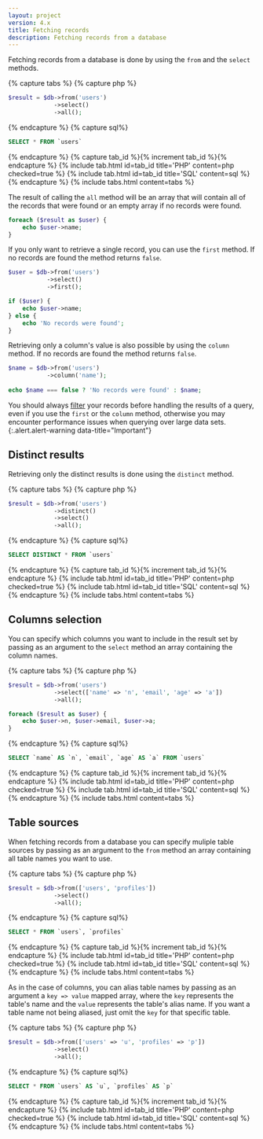 ```yaml
---
layout: project
version: 4.x
title: Fetching records
description: Fetching records from a database
---
```


Fetching records from a database is done by using the `from` and the `select` methods. 

{% capture tabs %}
{% capture php %}
```php
$result = $db->from('users')
             ->select()
             ->all();
```
{% endcapture %}
{% capture sql%}
```sql
SELECT * FROM `users`
```
{% endcapture %}
{% capture tab_id %}{% increment tab_id %}{% endcapture %}
{% include tab.html id=tab_id title='PHP' content=php checked=true %}
{% include tab.html id=tab_id title='SQL' content=sql %}
{% endcapture %}
{% include tabs.html content=tabs %}

The result of calling the `all` method will be an array that will contain all of the records 
that were found or an empty array if no records were found. 

```php
foreach ($result as $user) {
    echo $user->name;
}
```

If you only want to retrieve a single record, you can use the `first` method. 
If no records are found the method returns `false`. 

```php
$user = $db->from('users')
           ->select()
           ->first();

if ($user) {
    echo $user->name;
} else {
    echo 'No records were found';
}
```

Retrieving only a column's value is also possible by using the `column` method. 
If no records are found the method returns `false`. 

```php
$name = $db->from('users')
           ->column('name');
           
echo $name === false ? 'No records were found' : $name;
```

You should always [filter](filters.html) your records
before handling the results of a query, even if
you use the `first` or the `column` method, otherwise you may encounter performance
issues when querying over large data sets.
{:.alert.alert-warning data-title="Important"}

## Distinct results

Retrieving only the distinct results is done using the `distinct` method. 

{% capture tabs %}
{% capture php %}
```php
$result = $db->from('users')
             ->distinct()
             ->select()
             ->all();
```
{% endcapture %}
{% capture sql%}
```sql
SELECT DISTINCT * FROM `users`
```
{% endcapture %}
{% capture tab_id %}{% increment tab_id %}{% endcapture %}
{% include tab.html id=tab_id title='PHP' content=php checked=true %}
{% include tab.html id=tab_id title='SQL' content=sql %}
{% endcapture %}
{% include tabs.html content=tabs %}

## Columns selection

 You can specify which columns you want to include in the result set by passing as an 
argument to the `select` method an array containing the column names. 

{% capture tabs %}
{% capture php %}
```php
$result = $db->from('users')
             ->select(['name' => 'n', 'email', 'age' => 'a'])
             ->all();

foreach ($result as $user) {
    echo $user->n, $user->email, $user->a;
}
```
{% endcapture %}
{% capture sql%}
```sql
SELECT `name` AS `n`, `email`, `age` AS `a` FROM `users`
```
{% endcapture %}
{% capture tab_id %}{% increment tab_id %}{% endcapture %}
{% include tab.html id=tab_id title='PHP' content=php checked=true %}
{% include tab.html id=tab_id title='SQL' content=sql %}
{% endcapture %}
{% include tabs.html content=tabs %}

## Table sources

When fetching records from a database you can specify muliple table sources by 
passing as an argument to the `from` method an array containing all table names 
you want to use. 

{% capture tabs %}
{% capture php %}
```php
$result = $db->from(['users', 'profiles'])
             ->select()
             ->all();
```
{% endcapture %}
{% capture sql%}
```sql
SELECT * FROM `users`, `profiles`
```
{% endcapture %}
{% capture tab_id %}{% increment tab_id %}{% endcapture %}
{% include tab.html id=tab_id title='PHP' content=php checked=true %}
{% include tab.html id=tab_id title='SQL' content=sql %}
{% endcapture %}
{% include tabs.html content=tabs %}

As in the case of columns, you can alias table names by passing as an argument 
a `key => value` mapped array, where the `key` represents the table's name and 
the `value` represents the table's alias name. If you want a table name not being 
aliased, just omit the `key` for that specific table. 

{% capture tabs %}
{% capture php %}
```php
$result = $db->from(['users' => 'u', 'profiles' => 'p'])
             ->select()
             ->all();
```
{% endcapture %}
{% capture sql%}
```sql
SELECT * FROM `users` AS `u`, `profiles` AS `p`
```
{% endcapture %}
{% capture tab_id %}{% increment tab_id %}{% endcapture %}
{% include tab.html id=tab_id title='PHP' content=php checked=true %}
{% include tab.html id=tab_id title='SQL' content=sql %}
{% endcapture %}
{% include tabs.html content=tabs %}


